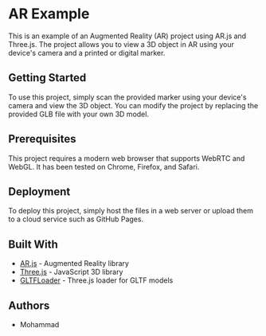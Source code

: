 # AR Example

This is an example of an Augmented Reality (AR) project using AR.js and Three.js. The project allows you to view a 3D object in AR using your device's camera and a printed or digital marker.

## Getting Started

To use this project, simply scan the provided marker using your device's camera and view the 3D object. You can modify the project by replacing the provided GLB file with your own 3D model.

## Prerequisites

This project requires a modern web browser that supports WebRTC and WebGL. It has been tested on Chrome, Firefox, and Safari.

## Deployment

To deploy this project, simply host the files in a web server or upload them to a cloud service such as GitHub Pages.

## Built With

* [AR.js](https://github.com/AR-js-org/AR.js) - Augmented Reality library
* [Three.js](https://threejs.org/) - JavaScript 3D library
* [GLTFLoader](https://threejs.org/docs/#examples/loaders/GLTFLoader) - Three.js loader for GLTF models

## Authors

* Mohammad

